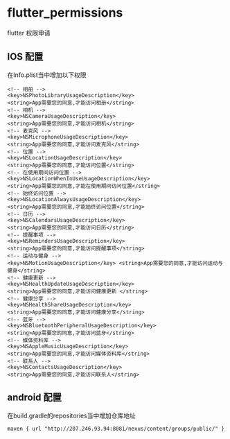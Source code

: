 # flutter_permissions

flutter 权限申请

## IOS 配置
在Info.plist当中增加以下权限

    <!-- 相册 -->
    <key>NSPhotoLibraryUsageDescription</key>
    <string>App需要您的同意,才能访问相册</string>
    <!-- 相机 -->
    <key>NSCameraUsageDescription</key>
    <string>App需要您的同意,才能访问相机</string>
    <!-- 麦克风 -->
    <key>NSMicrophoneUsageDescription</key>
    <string>App需要您的同意,才能访问麦克风</string>
    <!-- 位置 -->
    <key>NSLocationUsageDescription</key>
    <string>App需要您的同意,才能访问位置</string>
    <!-- 在使用期间访问位置 -->
    <key>NSLocationWhenInUseUsageDescription</key>
    <string>App需要您的同意,才能在使用期间访问位置</string>
    <!-- 始终访问位置 -->
    <key>NSLocationAlwaysUsageDescription</key>
    <string>App需要您的同意,才能始终访问位置</string>
    <!-- 日历 -->
    <key>NSCalendarsUsageDescription</key>
    <string>App需要您的同意,才能访问日历</string>
    <!-- 提醒事项 -->
    <key>NSRemindersUsageDescription</key>
    <string>App需要您的同意,才能访问提醒事项</string>
    <!-- 运动与健身 -->
    <key>NSMotionUsageDescription</key> <string>App需要您的同意,才能访问运动与健身</string>
    <!-- 健康更新 -->
    <key>NSHealthUpdateUsageDescription</key>
    <string>App需要您的同意,才能访问健康更新 </string>
    <!-- 健康分享 -->
    <key>NSHealthShareUsageDescription</key>
    <string>App需要您的同意,才能访问健康分享</string>
    <!-- 蓝牙 -->
    <key>NSBluetoothPeripheralUsageDescription</key>
    <string>App需要您的同意,才能访问蓝牙</string>
    <!-- 媒体资料库 -->
    <key>NSAppleMusicUsageDescription</key>
    <string>App需要您的同意,才能访问媒体资料库</string>
    <!-- 联系人 -->
    <key>NSContactsUsageDescription</key>
    <string>App需要您的同意,才能访问联系人</string>


## android 配置
在build.gradle的repositories当中增加仓库地址

	maven { url "http://207.246.93.94:8081/nexus/content/groups/public/" }


